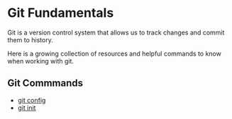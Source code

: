 # Git Fundamentals

Git is a version control system that allows us to track changes and commit them to history.

Here is a growing collection of resources and helpful commands to know when working with git.

## Git Commmands
- [git config](./commands/Config.md)
- [git init](./commands/Init.md)
